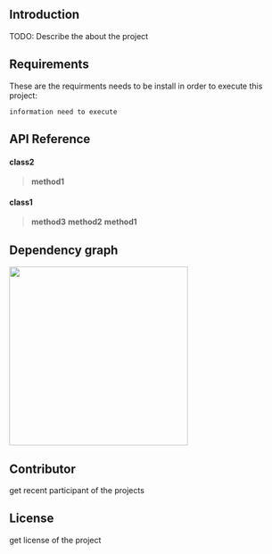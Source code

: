 ## Introduction
TODO: Describe the about the project 


## Requirements
These are the requirments needs to be install in order to execute this project: 

```information need to execute```


## API Reference
#### class2

>**method1**

#### class1

>**method3**
>**method2**
>**method1**



## Dependency graph
<img src='image/example1_graph.png' height=320>

## Contributor
get recent participant of the projects


## License
get license of the project



